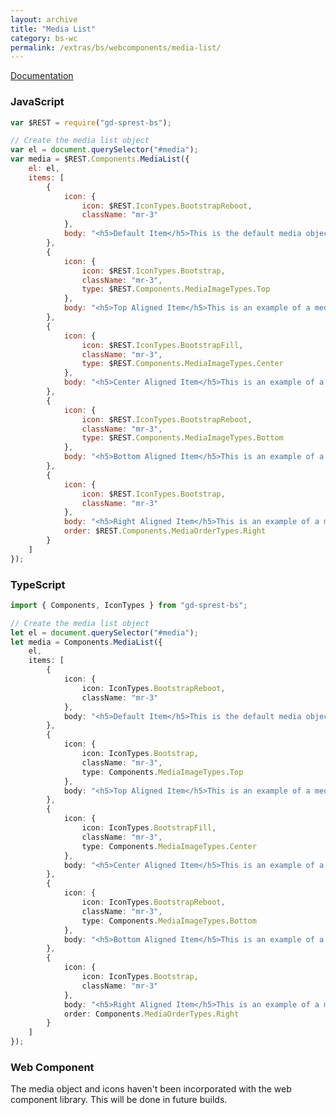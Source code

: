 ```yaml
---
layout: archive
title: "Media List"
category: bs-wc
permalink: /extras/bs/webcomponents/media-list/
---
```

[Documentation](https://getbootstrap.com/docs/4.4/components/media-object/#media-list)

<div id="media"></div>

### JavaScript
```js
var $REST = require("gd-sprest-bs");

// Create the media list object
var el = document.querySelector("#media");
var media = $REST.Components.MediaList({
    el: el,
    items: [
        {
            icon: {
                icon: $REST.IconTypes.BootstrapReboot,
                className: "mr-3"
            },
            body: "<h5>Default Item</h5>This is the default media object."
        },
        {
            icon: {
                icon: $REST.IconTypes.Bootstrap,
                className: "mr-3",
                type: $REST.Components.MediaImageTypes.Top
            },
            body: "<h5>Top Aligned Item</h5>This is an example of a media object."
        },
        {
            icon: {
                icon: $REST.IconTypes.BootstrapFill,
                className: "mr-3",
                type: $REST.Components.MediaImageTypes.Center
            },
            body: "<h5>Center Aligned Item</h5>This is an example of a media object."
        },
        {
            icon: {
                icon: $REST.IconTypes.BootstrapReboot,
                className: "mr-3",
                type: $REST.Components.MediaImageTypes.Bottom
            },
            body: "<h5>Bottom Aligned Item</h5>This is an example of a media object."
        },
        {
            icon: {
                icon: $REST.IconTypes.Bootstrap,
                className: "mr-3"
            },
            body: "<h5>Right Aligned Item</h5>This is an example of a media object.",
            order: $REST.Components.MediaOrderTypes.Right
        }
    ]
});
```

### TypeScript

```ts
import { Components, IconTypes } from "gd-sprest-bs";

// Create the media list object
let el = document.querySelector("#media");
let media = Components.MediaList({
    el,
    items: [
        {
            icon: {
                icon: IconTypes.BootstrapReboot,
                className: "mr-3"
            },
            body: "<h5>Default Item</h5>This is the default media object."
        },
        {
            icon: {
                icon: IconTypes.Bootstrap,
                className: "mr-3",
                type: Components.MediaImageTypes.Top
            },
            body: "<h5>Top Aligned Item</h5>This is an example of a media object."
        },
        {
            icon: {
                icon: IconTypes.BootstrapFill,
                className: "mr-3",
                type: Components.MediaImageTypes.Center
            },
            body: "<h5>Center Aligned Item</h5>This is an example of a media object."
        },
        {
            icon: {
                icon: IconTypes.BootstrapReboot,
                className: "mr-3",
                type: Components.MediaImageTypes.Bottom
            },
            body: "<h5>Bottom Aligned Item</h5>This is an example of a media object."
        },
        {
            icon: {
                icon: IconTypes.Bootstrap,
                className: "mr-3"
            },
            body: "<h5>Right Aligned Item</h5>This is an example of a media object.",
            order: Components.MediaOrderTypes.Right
        }
    ]
});
```

### Web Component

The media object and icons haven't been incorporated with the web component library. This will be done in future builds.
<!-- TODO -->

```html
```

<script type="text/javascript" src="https://unpkg.com/gd-sprest-bs/dist/gd-sprest-bs-icons.js"></script>
<script type="text/javascript">
    // Wait for the window to be loaded
    window.addEventListener("load", function() {
        // Add an icon to the target element
        var el = document.querySelector("#media");
        $REST.Components.MediaList({
            el: el,
            items: [
                {
                    icon: {
                        icon: $REST.IconTypes.BootstrapReboot,
                        className: "mr-3"
                    },
                    body: "<h5>Default Item</h5>This is the default media object."
                },
                {
                    icon: {
                        icon: $REST.IconTypes.Bootstrap,
                        className: "mr-3",
                        type: $REST.Components.MediaImageTypes.Top
                    },
                    body: "<h5>Top Aligned Item</h5>This is an example of a media object."
                },
                {
                    icon: {
                        icon: $REST.IconTypes.BootstrapFill,
                        className: "mr-3",
                        type: $REST.Components.MediaImageTypes.Center
                    },
                    body: "<h5>Center Aligned Item</h5>This is an example of a media object."
                },
                {
                    icon: {
                        icon: $REST.IconTypes.BootstrapReboot,
                        className: "mr-3",
                        type: $REST.Components.MediaImageTypes.Bottom
                    },
                    body: "<h5>Bottom Aligned Item</h5>This is an example of a media object."
                },
                {
                    icon: {
                        icon: $REST.IconTypes.Bootstrap,
                        className: "mr-3"
                    },
                    body: "<h5>Right Aligned Item</h5>This is an example of a media object.",
                    order: $REST.Components.MediaOrderTypes.Right
                }
            ]
        });
    });
</script>